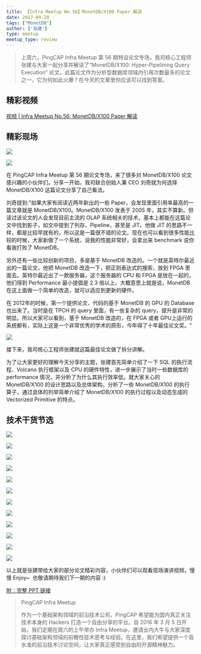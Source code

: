 ```yaml
---
title: 【Infra Meetup No.56】MonetDB/X100 Paper 解读
date: 2017-09-20
tags: ["MonetDB"]
author: ['张建']
type: meetup
meetup_type: review
---
```



> 上周六，PingCAP Infra Meetup 第 56 期特设论文专场，我司核心工程师张建与大家一起分享并解读了“MonetDB/X100: Hyper-Pipelining Query Execution” 论文。此篇论文作为分析型数据库领域内引用次数最多的论文之一，它为何如此火爆？在今天的文章里你应该可以找到答案。

## 精彩视频

[视频 | Infra Meetup No.56: MonetDB/X100 Paper 解读](https://v.qq.com/txp/iframe/player.html?origin=https%3A%2F%2Fmp.weixin.qq.com&amp;vid=n05516qdokt&amp;autoplay=false&amp;full=true&amp;show1080p=false)

## 精彩现场

![](http://upload-images.jianshu.io/upload_images/542677-a81ea82982d752d7?imageMogr2/auto-orient/strip%7CimageView2/2/w/1240)

![](http://upload-images.jianshu.io/upload_images/542677-e23253ab3d8cc5bc?imageMogr2/auto-orient/strip%7CimageView2/2/w/1240)

在 PingCAP Infra Meetup 第 56 期论文专场，来了很多对 MonetDB/X100 论文感兴趣的小伙伴们。分享一开始，我司联合创始人兼 CEO 刘奇就为何选择 MonetDB/X100 这篇论文分享了自己看法。

刘奇提到:"如果大家有阅读近两年新出的一些 Paper，会发现里面引用率最高的一篇文章就是 MonetDB/X100。MonetDB/X100 发表于 2005 年，其实不算新。但读过该论文的人会发现目前主流的 OLAP 系统相关的技术，基本上都能在这篇论文中找到影子，如文中提到了列存、Pipeline，甚至是 JIT。他做 JIT 的思路不一样，都是比较早就有的，所以这是一篇很不错的论文。现在也可以看到很多性能比较的时候，大家新做了一个系统，说我的性能非常好，会拿出来 benchmark 说你看我打败了 MonetDB。

另外还有一些比较创新的项目，多是基于 MonetDB 改造的。一个就是英特尔最近出的一篇论文，他把 MonetDB 改造一下，把正则表达式的搜索，放到 FPGA 里面去。英特尔最近出了一款服务器，这个服务器的 CPU 和 FPGA 是放在一起的，他们得到 Performance 最小提倡是 2.3 倍以上，大概意思上就是说，MonetDB 在这上面做一个简单的改造，就可以适应到更新的硬件。

在 2012年的时候，第一个提供论文、代码的基于 MonetDB 的 GPU 的 Database 也出来了。当时是在 TPCH 的 query 里面，有一些复杂的 query，提升是非常的明显。所以大家可以看到，基于 MonetDB 改造的，在 FPGA 或者 GPU上运行的系统都有，实际上这是一个非常优秀的学术的原形，今年得了十年最佳论文奖。"

![](http://upload-images.jianshu.io/upload_images/542677-07117a74823397a5?imageMogr2/auto-orient/strip%7CimageView2/2/w/1240)

接下来，我司核心工程师张建就这篇最佳论文做了拆分讲解。

为了让大家更好的理解今天分享的主题，张建首先简单介绍了一下 SQL 的执行流程、Volcano 执行框架以及 CPU 的硬件特性，进一步展示了当时一些数据库的 performance 情况，并分析了为什么其执行效率低。就大家关心的 MonetDB/X100 的设计思路以及总体架构，分析了一些 MonetDB/X100 的执行算子，通过具体的列举简单介绍了 MonetDB/X100 的执行过程以及动态生成的 Vectorized Primitive 的特点。

## 技术干货节选

![](http://upload-images.jianshu.io/upload_images/542677-65ec6eb76ed03efa?imageMogr2/auto-orient/strip%7CimageView2/2/w/1240)

![](http://upload-images.jianshu.io/upload_images/542677-c38e8deccef0d57c?imageMogr2/auto-orient/strip%7CimageView2/2/w/1240)

![](http://upload-images.jianshu.io/upload_images/542677-b20b699d380862a2?imageMogr2/auto-orient/strip%7CimageView2/2/w/1240)

![](http://upload-images.jianshu.io/upload_images/542677-d2c1fecf707453d0?imageMogr2/auto-orient/strip%7CimageView2/2/w/1240)

![](http://upload-images.jianshu.io/upload_images/542677-0e0501cdec9c9fd8?imageMogr2/auto-orient/strip%7CimageView2/2/w/1240)

![](http://upload-images.jianshu.io/upload_images/542677-9a4b91a6cf5c88b3?imageMogr2/auto-orient/strip%7CimageView2/2/w/1240)

![](http://upload-images.jianshu.io/upload_images/542677-927d03eb4cbfb48b?imageMogr2/auto-orient/strip%7CimageView2/2/w/1240)

![](http://upload-images.jianshu.io/upload_images/542677-b80da08049355d70?imageMogr2/auto-orient/strip%7CimageView2/2/w/1240)

![](http://upload-images.jianshu.io/upload_images/542677-8d195416f8b0a19f?imageMogr2/auto-orient/strip%7CimageView2/2/w/1240)

![](http://upload-images.jianshu.io/upload_images/542677-9a9315a9c5a17b4a?imageMogr2/auto-orient/strip%7CimageView2/2/w/1240)

![](http://upload-images.jianshu.io/upload_images/542677-3075d552c938ae12?imageMogr2/auto-orient/strip%7CimageView2/2/w/1240)

![](http://upload-images.jianshu.io/upload_images/542677-8f21e3bd144190c4?imageMogr2/auto-orient/strip%7CimageView2/2/w/1240)

以上就是张建带给大家的部分论文精彩内容，小伙伴们可以观看现场演讲视频，慢慢 Enjoy~  也敬请期待我们下一期的内容 :)

[附：完整 PPT 链接](https://eyun.baidu.com/s/3pL7JKa3)

>PingCAP Infra Meetup
>
>作为一个基础架构领域的前沿技术公司，PingCAP 希望能为国内真正关注技术本身的 Hackers 打造一个自由分享的平台。自 2016 年 3 月 5 日开始，我们定期在周六的上午举办 Infra Meetup，邀请业内大牛与大家深度探讨基础架构领域的前瞻性技术思考与经验。在这里，我们希望提供一个高水准的前沿技术讨论空间，让大家真正感受到自由的开源精神魅力。
